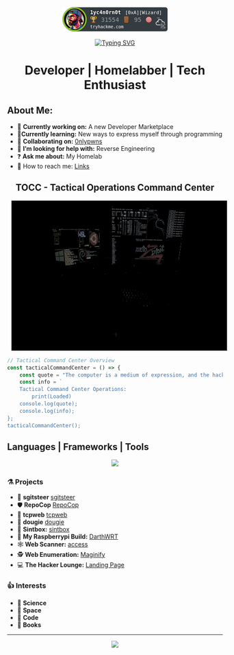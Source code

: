 <!-- TryHackMe Badge Script -->
<p align="center">
  <img src="https://raw.githubusercontent.com/1yc4n0rn0t/1yc4n0rn0t/master/assets/badge.png" alt="TryHackMe">
</p>

<p align="center">
  <a href="https://git.io/typing-svg"><img src="https://readme-typing-svg.herokuapp.com?font=Fira+Code&pause=1000&color=29F718&random=false&width=435&lines=perceive+that+which+cannot+be+seen" alt="Typing SVG" /></a>
</p>

<h1 align="center">Developer | Homelabber | Tech Enthusiast</h1>
  
## About Me:
- 🧪 **Currently working on:** A new Developer Marketplace
- 🔬**Currently learning:** New ways to express myself through programming
- 🥼 **Collaborating on:** [0nlypwns](https://0nlypwns.com)
- 📐 **I’m looking for help with:** Reverse Engineering
- ❓ **Ask me about:** My Homelab
- 📡 How to reach me: [Links](https://lycan.lol)

<h2 align="center">TOCC - Tactical Operations Command Center</h2>
<p align="center">
  <img src="https://github.com/1yc4n0rn0t/1yc4n0rn0t/blob/main/mysetup.jpeg" alt="Image" style="height: 350px; vertical-align: middle; margin-left: 10px;" />
</p>

```typescript
// Tactical Command Center Overview
const tacticalCommandCenter = () => {
    const quote = "The computer is a medium of expression, and the hacker is an artist. — Jaron Lanier";
    const info = `
    Tactical Command Center Operations:
        print(Loaded)
    console.log(quote);
    console.log(info);
};
tacticalCommandCenter();
```

## Languages | Frameworks | Tools

<p align="center">
  <a href="https://skillicons.dev">
    <img src="https://skillicons.dev/icons?i=react,nextjs,nodejs,mysql,prisma,ts,git,docker,kubernetes,nginx,bash,py,flask,linux,windows" />
  </a>
</p>

### ⚗️ Projects 
- 🚜  **sgitsteer** [sgitsteer](https://github.com/1yc4n0rn0t/sgitsteer)
- 🛡️ **RepoCop** [RepoCop](https://github.com/1yc4n0rn0t/RepoCop)
- 📨 **tcpweb** [tcpweb](https://github.com/1yc4n0rn0t/tcpweb)
- 📘 **dougie** [dougie](https://1yc4n0rn0t.github.io/dougie/)
- 🔎 **Sintbox:** [sintbox](https://github.com/1yc4n0rn0t/sintbox)
- 🥧 **My Raspberrypi Build:** [DarthWRT](https://github.com/1yc4n0rn0t/DarthWRT)
- 🕸️ **Web Scanner:** [access](https://github.com/1yc4n0rn0t/access)
- 🕵️ **Web Enumeration:** [Maginify](https://github.com/1yc4n0rn0t/magnify)
- 💻 **The Hacker Lounge:** [Landing Page](https://github.com/1yc4n0rn0t/THLLP)

### 👍 Interests 

- 🚀 **Science**
- 🌌 **Space**
- 🧮 **Code**
- 📗 **Books**

---
<p align="center">
  <img src="https://github-profile-summary-cards.vercel.app/api/cards/profile-details?username=loopbacklycan&theme=github_dark&show_icons=true" />
</p>
